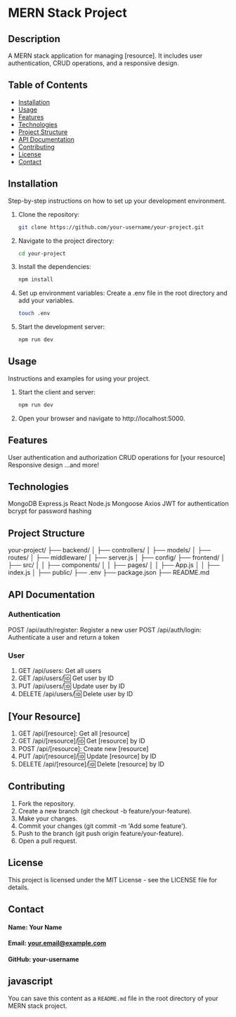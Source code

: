 # MERN Stack Project

## Description
A MERN stack application for managing [resource]. It includes user authentication, CRUD operations, and a responsive design.

## Table of Contents
- [Installation](#installation)
- [Usage](#usage)
- [Features](#features)
- [Technologies](#technologies)
- [Project Structure](#project-structure)
- [API Documentation](#api-documentation)
- [Contributing](#contributing)
- [License](#license)
- [Contact](#contact)

## Installation
Step-by-step instructions on how to set up your development environment.

1. Clone the repository:
   ```sh
   git clone https://github.com/your-username/your-project.git

2. Navigate to the project directory:
   ```sh
   cd your-project

3. Install the dependencies:
   ```sh
   npm install

4. Set up environment variables:
   Create a .env file in the root directory and add your variables.
   ```sh
   touch .env

5. Start the development server:
   ```sh
   npm run dev

## Usage
Instructions and examples for using your project.

1. Start the client and server:
   ```sh
   npm run dev

2. Open your browser and navigate to http://localhost:5000.

## Features

User authentication and authorization
CRUD operations for [your resource]
Responsive design
...and more!

## Technologies

MongoDB
Express.js
React
Node.js
Mongoose
Axios
JWT for authentication
bcrypt for password hashing

## Project Structure

your-project/
├── backend/
│   ├── controllers/
│   ├── models/
│   ├── routes/
│   ├── middleware/
│   ├── server.js
│   ├── config/
├── frontend/
│   ├── src/
│   │   ├── components/
│   │   ├── pages/
│   │   ├── App.js
│   │   ├── index.js
│   ├── public/
├── .env
├── package.json
├── README.md

## API Documentation

### Authentication
POST /api/auth/register: Register a new user
POST /api/auth/login: Authenticate a user and return a token

### User
1. GET /api/users: Get all users
2. GET /api/users/:id: Get user by ID
3. PUT /api/users/:id: Update user by ID
4. DELETE /api/users/:id: Delete user by ID

## [Your Resource]

1. GET /api/[resource]: Get all [resource]
2. GET /api/[resource]/:id: Get [resource] by ID
3. POST /api/[resource]: Create new [resource]
4. PUT /api/[resource]/:id: Update [resource] by ID
5. DELETE /api/[resource]/:id: Delete [resource] by ID

## Contributing

1. Fork the repository.
2. Create a new branch (git checkout -b feature/your-feature).
3. Make your changes.
4. Commit your changes (git commit -m 'Add some feature').
5. Push to the branch (git push origin feature/your-feature).
6. Open a pull request.

## License

This project is licensed under the MIT License - see the LICENSE file for details.

## Contact

#### Name: Your Name
#### Email: your.email@example.com
#### GitHub: your-username

## javascript

You can save this content as a `README.md` file in the root directory of your MERN stack project.











 
 











   





